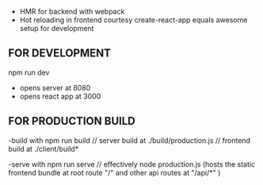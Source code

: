 

- HMR for backend with webpack
- Hot reloading in frontend courtesy create-react-app
    equals awesome setup for development


FOR DEVELOPMENT
---------------
npm run dev
- opens server at 8080 
- opens react app at 3000

FOR PRODUCTION BUILD
---------------------
-build with 
    npm run build
    // server build at ./build/production.js
    // frontend build at ./client/build*

-serve with
    npm run serve
    // effectively node production.js (hosts the static frontend bundle at root route "/" and other api routes at "/api/*" )

